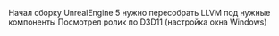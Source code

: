 Начал сборку UnrealEngine 5
нужно пересобрать LLVM под нужные компоненты
Посмотрел ролик по D3D11 (настройка окна Windows)
